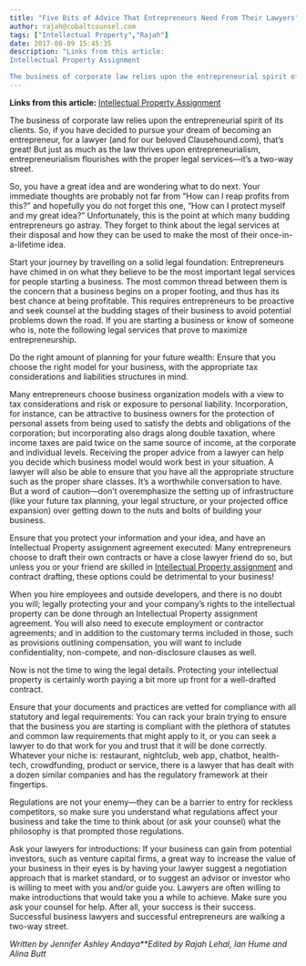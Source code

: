```yaml
---
title: "Five Bits of Advice That Entrepreneurs Need From Their Lawyers"
author: rajah@cobaltcounsel.com
tags: ["Intellectual Property","Rajah"]
date: 2017-08-09 15:45:35
description: "Links from this article:
Intellectual Property Assignment

The business of corporate law relies upon the entrepreneurial spirit of its clients. So, if you have decided to pursue your dream of becomin..."
---
```


**Links from this article:** [Intellectual Property Assignment](https://clausehound.com/legal-contract/16265)

The business of corporate law relies upon the entrepreneurial spirit of its clients. So, if you have decided to pursue your dream of becoming an entrepreneur, for a lawyer (and for our beloved Clausehound.com), that’s great! But just as much as the law thrives upon entrepreneurialism, entrepreneurialism flourishes with the proper legal services—it’s a two-way street.

So, you have a great idea and are wondering what to do next. Your immediate thoughts are probably not far from “How can I reap profits from this?” and hopefully you do not forget this one, “How can I protect myself and my great idea?” Unfortunately, this is the point at which many budding entrepreneurs go astray. They forget to think about the legal services at their disposal and how they can be used to make the most of their once-in-a-lifetime idea.

Start your journey by travelling on a solid legal foundation: Entrepreneurs have chimed in on what they believe to be the most important legal services for people starting a business. The most common thread between them is the concern that a business begins on a proper footing, and thus has its best chance at being profitable. This requires entrepreneurs to be proactive and seek counsel at the budding stages of their business to avoid potential problems down the road. If you are starting a business or know of someone who is, note the following legal services that prove to maximize entrepreneurship.

Do the right amount of planning for your future wealth: Ensure that you choose the right model for your business, with the appropriate tax considerations and liabilities structures in mind.

Many entrepreneurs choose business organization models with a view to tax considerations and risk or exposure to personal liability. Incorporation, for instance, can be attractive to business owners for the protection of personal assets from being used to satisfy the debts and obligations of the corporation; but incorporating also drags along double taxation, where income taxes are paid twice on the same source of income, at the corporate and individual levels. Receiving the proper advice from a lawyer can help you decide which business model would work best in your situation. A lawyer will also be able to ensure that you have all the appropriate structure such as the proper share classes. It’s a worthwhile conversation to have. But a word of caution—don’t overemphasize the setting up of infrastructure (like your future tax planning, your legal structure, or your projected office expansion) over getting down to the nuts and bolts of building your business.

Ensure that you protect your information and your idea, and have an Intellectual Property assignment agreement executed: Many entrepreneurs choose to draft their own contracts or have a close lawyer friend do so, but unless you or your friend are skilled in [Intellectual Property assignment](https://clausehound.com/legal-contract/16265) and contract drafting, these options could be detrimental to your business!

When you hire employees and outside developers, and there is no doubt you will; legally protecting your and your company’s rights to the intellectual property can be done through an Intellectual Property assignment agreement. You will also need to execute employment or contractor agreements; and in addition to the customary terms included in those, such as provisions outlining compensation, you will want to include confidentiality, non-compete, and non-disclosure clauses as well.

Now is not the time to wing the legal details. Protecting your intellectual property is certainly worth paying a bit more up front for a well-drafted contract.

Ensure that your documents and practices are vetted for compliance with all statutory and legal requirements: You can rack your brain trying to ensure that the business you are starting is compliant with the plethora of statutes and common law requirements that might apply to it, or you can seek a lawyer to do that work for you and trust that it will be done correctly. Whatever your niche is: restaurant, nightclub, web app, chatbot, health-tech, crowdfunding, product or service, there is a lawyer that has dealt with a dozen similar companies and has the regulatory framework at their fingertips.

Regulations are not your enemy—they can be a barrier to entry for reckless competitors, so make sure you understand what regulations affect your business and take the time to think about (or ask your counsel) what the philosophy is that prompted those regulations.

Ask your lawyers for introductions: If your business can gain from potential investors, such as venture capital firms, a great way to increase the value of your business in their eyes is by having your lawyer suggest a negotiation approach that is market standard, or to suggest an advisor or investor who is willing to meet with you and/or guide you. Lawyers are often willing to make introductions that would take you a while to achieve. Make sure you ask your counsel for help. After all, your success is their success. Successful business lawyers and successful entrepreneurs are walking a two-way street.

*Written by Jennifer Ashley Andaya**Edited by Rajah Lehal, Ian Hume and Alina Butt*
